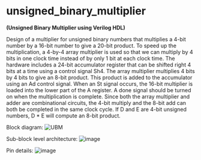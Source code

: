 # unsigned_binary_multiplier
**(Unsigned Binary Multiplier using Verilog HDL)**

Design of a multiplier for unsigned binary numbers that multiplies a 4-bit number by a 16-bit number to give a 20-bit product. To speed up the multiplication, a 4-by-4 array multiplier is used so that we can multiply by 4 bits in one clock time instead of by only 1 bit at each clock time. The hardware includes a 24-bit accumulator register that can be shifted right 4 bits at a time using a control signal Sh4. The array multiplier multiplies 4 bits by 4 bits to give an 8-bit product. This product is added to the accumulator using an Ad control signal. When an St signal occurs, the 16-bit multiplier is loaded into the lower part of the A register. A done signal should be turned on when the multiplication is complete. Since both the array multiplier and adder are combinational circuits, the 4-bit multiply and the 8-bit add can both be completed in the same clock cycle.  If D and E are 4-bit unsigned numbers, D * E will compute an 8-bit product. 

Block diagram:
![UBM](https://github.com/user-attachments/assets/e7c4530d-83e6-40a3-a60b-029df2066b32)


Sub-block level architecture:
![image](https://github.com/user-attachments/assets/2af9232d-bc34-4860-9912-505e7de03d79)


Pin details:
![image](https://github.com/user-attachments/assets/3327f3c7-0963-46ad-a62f-ac2e1491bb20)



